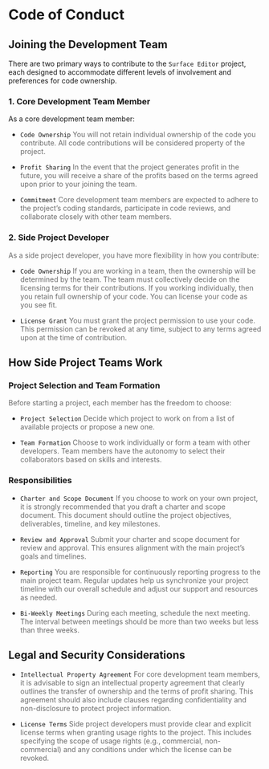 # Code of Conduct

## Joining the Development Team

There are two primary ways to contribute to the `Surface Editor` project, each designed to accommodate different levels of involvement and preferences for code ownership.

### 1. Core Development Team Member

As a core development team member:

- `Code Ownership` <span style="opacity: 0.64">You will not retain individual ownership of the code you contribute. All code contributions will be considered property of the project.</span>

- `Profit Sharing` <span style="opacity: 0.64">In the event that the project generates profit in the future, you will receive a share of the profits based on the terms agreed upon prior to your joining the team.</span>

- `Commitment` <span style="opacity: 0.64">Core development team members are expected to adhere to the project’s coding standards, participate in code reviews, and collaborate closely with other team members.</span>

### 2. Side Project Developer

<span style="opacity: 0.64">As a side project developer, you have more flexibility in how you contribute:</span>

- `Code Ownership` <span style="opacity: 0.64">If you are working in a team, then the ownership will be determined by the team. The team must collectively decide on the licensing terms for their contributions. If you working individually, then you retain full ownership of your code. You can license your code as you see fit.</span>

- `License Grant` <span style="opacity: 0.64">You must grant the project permission to use your code. This permission can be revoked at any time, subject to any terms agreed upon at the time of contribution.</span>

## How Side Project Teams Work

### Project Selection and Team Formation

<span style="opacity: 0.64">Before starting a project, each member has the freedom to choose:</span>

- `Project Selection` <span style="opacity: 0.64">Decide which project to work on from a list of available projects or propose a new one.</span>

- `Team Formation` <span style="opacity: 0.64">Choose to work individually or form a team with other developers. Team members have the autonomy to select their collaborators based on skills and interests.</span>

### Responsibilities

- `Charter and Scope Document` <span style="opacity: 0.64">If you choose to work on your own project, it is strongly recommended that you draft a charter and scope document. This document should outline the project objectives, deliverables, timeline, and key milestones.</span>

- `Review and Approval` <span style="opacity: 0.64">Submit your charter and scope document for review and approval. This ensures alignment with the main project’s goals and timelines.</span>

- `Reporting` <span style="opacity: 0.64">You are responsible for continuously reporting progress to the main project team. Regular updates help us synchronize your project timeline with our overall schedule and adjust our support and resources as needed.</span>

- `Bi-Weekly Meetings` <span style="opacity: 0.64">During each meeting, schedule the next meeting. The interval between meetings should be more than two weeks but less than three weeks.</span>

## Legal and Security Considerations

- `Intellectual Property Agreement` <span style="opacity: 0.64">For core development team members, it is advisable to sign an intellectual property agreement that clearly outlines the transfer of ownership and the terms of profit sharing. This agreement should also include clauses regarding confidentiality and non-disclosure to protect project information.</span>

- `License Terms` <span style="opacity: 0.64">Side project developers must provide clear and explicit license terms when granting usage rights to the project. This includes specifying the scope of usage rights (e.g., commercial, non-commercial) and any conditions under which the license can be revoked.</span>
